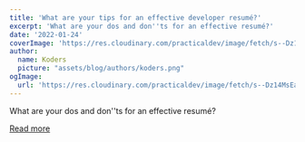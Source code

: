 ```yaml
---
title: 'What are your tips for an effective developer resumé?'
excerpt: 'What are your dos and don''ts for an effective resumé?'
date: '2022-01-24'
coverImage: 'https://res.cloudinary.com/practicaldev/image/fetch/s--Dz14MsEa--/c_imagga_scale,f_auto,fl_progressive,h_420,q_auto,w_1000/https://dev-to-uploads.s3.amazonaws.com/uploads/articles/984id3k8jwv15yymhm6d.png'
author:
  name: Koders
  picture: "assets/blog/authors/koders.png"
ogImage:
  url: 'https://res.cloudinary.com/practicaldev/image/fetch/s--Dz14MsEa--/c_imagga_scale,f_auto,fl_progressive,h_420,q_auto,w_1000/https://dev-to-uploads.s3.amazonaws.com/uploads/articles/984id3k8jwv15yymhm6d.png'
---
```


What are your dos and don''ts for an effective resumé?

[Read more](https://dev.to/ben/what-are-your-tips-for-an-effective-developer-resume-ep4)
